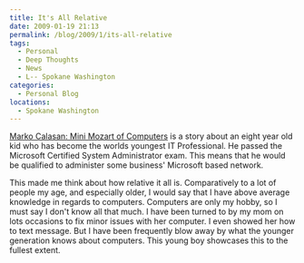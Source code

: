 ```yaml
---
title: It's All Relative
date: 2009-01-19 21:13
permalink: /blog/2009/1/its-all-relative
tags:
  - Personal
  - Deep Thoughts
  - News
  - L-- Spokane Washington
categories:
  - Personal Blog
locations: 
  - Spokane Washington
---
```


[Marko Calasan: Mini Mozart of Computers][1] is a story about an eight year old kid who has become the worlds youngest IT Professional. He passed the Microsoft Certified System Administrator exam. This means that he would be qualified to administer some business' Microsoft based network.

   [1]: https://readwrite.com/2009/01/18/marko_calasan_mini_mozart_of_c/

This made me think about how relative it all is. Comparatively to a lot of people my age, and especially older, I would say that I have above average knowledge in regards to computers. Computers are only my hobby, so I must say I don't know all that much. I have been turned to by my mom on lots occasions to fix minor issues with her computer. I even showed her how to text message. But I have been frequently blow away by what the younger generation knows about computers. This young boy showcases this to the fullest extent.